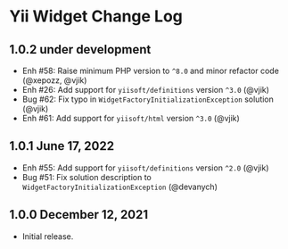 # Yii Widget Change Log

## 1.0.2 under development

- Enh #58: Raise minimum PHP version to `^8.0` and minor refactor code (@xepozz, @vjik)
- Enh #26: Add support for `yiisoft/definitions` version `^3.0` (@vjik)
- Bug #62: Fix typo in `WidgetFactoryInitializationException` solution (@vjik)
- Enh #61: Add support for `yiisoft/html` version `^3.0` (@vjik)

## 1.0.1 June 17, 2022

- Enh #55: Add support for `yiisoft/definitions` version `^2.0` (@vjik)
- Bug #51: Fix solution description to `WidgetFactoryInitializationException` (@devanych)

## 1.0.0 December 12, 2021

- Initial release.
